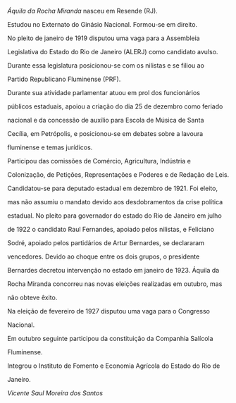 

*Áquila da Rocha Miranda* nasceu em Resende (RJ).



Estudou no Externato do Ginásio Nacional. Formou-se em direito.



No pleito de janeiro de 1919 disputou uma vaga para a Assembleia

Legislativa do Estado do Rio de Janeiro (ALERJ) como candidato avulso.

Durante essa legislatura posicionou-se com os nilistas e se filiou ao

Partido Republicano Fluminense (PRF).



Durante sua atividade parlamentar atuou em prol dos funcionários

públicos estaduais, apoiou a criação do dia 25 de dezembro como feriado

nacional e da concessão de auxílio para Escola de Música de Santa

Cecília, em Petrópolis, e posicionou-se em debates sobre a lavoura

fluminense e temas jurídicos.



Participou das comissões de Comércio, Agricultura, Indústria e

Colonização, de Petições, Representações e Poderes e de Redação de Leis.



Candidatou-se para deputado estadual em dezembro de 1921. Foi eleito,

mas não assumiu o mandato devido aos desdobramentos da crise política

estadual. No pleito para governador do estado do Rio de Janeiro em julho

de 1922 o candidato Raul Fernandes, apoiado pelos nilistas, e Feliciano

Sodré, apoiado pelos partidários de Artur Bernardes, se declararam

vencedores. Devido ao choque entre os dois grupos, o presidente

Bernardes decretou intervenção no estado em janeiro de 1923. Áquila da

Rocha Miranda concorreu nas novas eleições realizadas em outubro, mas

não obteve êxito.



Na eleição de fevereiro de 1927 disputou uma vaga para o Congresso

Nacional.



Em outubro seguinte participou da constituição da Companhia Salícola

Fluminense.



Integrou o Instituto de Fomento e Economia Agrícola do Estado do Rio de

Janeiro.



*Vicente Saul Moreira dos Santos*



